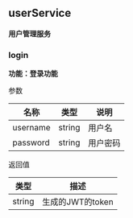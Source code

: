 ## userService

**用户管理服务**



### login

**功能：登录功能**

参数

| 名称     | 类型   | 说明     |
| -------- | ------ | -------- |
| username | string | 用户名   |
| password | string | 用户密码 |

返回值

| 类型   | 描述             |
| ------ | ---------------- |
| string | 生成的JWT的token |



